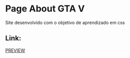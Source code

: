 # Page About GTA V
  Site desenvolvido com o objetivo de aprendizado em css
## Link:
[PREVIEW](https://gabriel-gald1n0.github.io/projeto-gtaV/)
